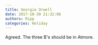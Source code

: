 ```yaml
---
title: Georgia Orwell
date: 2017-10-30 21:32:08
authors: Ripp
categories: Holiday
---
```


 Agreed.  The three B's should be in Atmore.